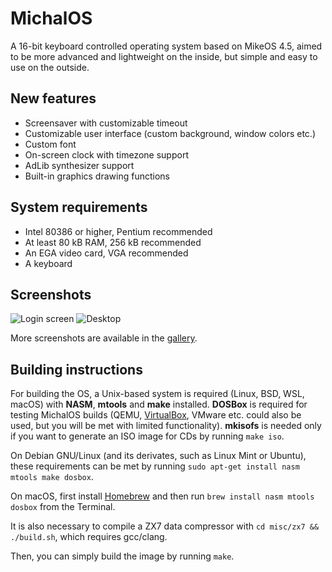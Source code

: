 # MichalOS

A 16-bit keyboard controlled operating system based on MikeOS 4.5, aimed to be more advanced and lightweight on the inside, but simple and easy to use on the outside.

## New features

- Screensaver with customizable timeout
- Customizable user interface (custom background, window colors etc.)
- Custom font
- On-screen clock with timezone support
- AdLib synthesizer support
- Built-in graphics drawing functions

## System requirements

- Intel 80386 or higher, Pentium recommended
- At least 80 kB RAM, 256 kB recommended
- An EGA video card, VGA recommended
- A keyboard

## Screenshots

![Login screen](https://a.fsdn.com/con/app/proj/michalos/screenshots/Screenshot%20from%202019-07-11%2020-50-20.png/max/max/1)
![Desktop](https://a.fsdn.com/con/app/proj/michalos/screenshots/Screenshot%20from%202019-07-11%2020-50-27.png/max/max/1)

More screenshots are available in the [gallery](https://github.com/prochazkaml/MichalOS/blob/master/misc/gallery.md).

## Building instructions

For building the OS, a Unix-based system is required (Linux, BSD, WSL, macOS) with **NASM**, **mtools** and **make** installed. **DOSBox** is required for testing MichalOS builds (QEMU, [VirtualBox](https://github.com/prochazkaml/MichalOS/blob/master/misc/VirtualBox.md), VMware etc. could also be used, but you will be met with limited functionality). **mkisofs** is needed only if you want to generate an ISO image for CDs by running ```make iso```.

On Debian GNU/Linux (and its derivates, such as Linux Mint or Ubuntu), these requirements can be met by running ```sudo apt-get install nasm mtools make dosbox```.

On macOS, first install [Homebrew](https://brew.sh/) and then run ```brew install nasm mtools dosbox``` from the Terminal.

It is also necessary to compile a ZX7 data compressor with ```cd misc/zx7 && ./build.sh```, which requires gcc/clang.

Then, you can simply build the image by running ```make```.
